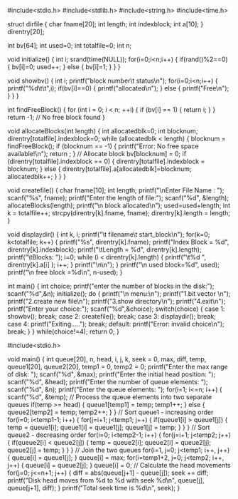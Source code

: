 #include<stdio.h>
#include<stdlib.h>
#include<string.h>
#include<time.h>

struct dirfile {
    char fname[20];
    int length;
    int indexblock;
    int a[10];
} direntry[20];

int bv[64];
int used=0;
int totalfile=0;
int n;

void initialize() {
    int i;
    srand(time(NULL));
    for(i=0;i<n;i++) {
        if(rand()%2==0) {
            bv[i]=0;
            used++;
        } else {
            bv[i]=1;
        }
    }
}

void showbv() {
    int i;
    printf("block number\t status\n");
    for(i=0;i<n;i++) {
        printf("%d\t\t",i);
        if(bv[i]==0) {
            printf("allocated\n");
        } else {
            printf("Free\n");
        }
    }
}

int findFreeBlock() {
    for (int i = 0; i < n; ++i) {
        if (bv[i] == 1) {
            return i;
        }
    }
    return -1; // No free block found
}

void allocateBlocks(int length) {
    int allocatedblk=0;
    int blocknum;
    direntry[totalfile].indexblock=0;
    while (allocatedblk < length) {
        blocknum = findFreeBlock();
        if (blocknum == -1) {
            printf("Error: No free space available!\n");
            return ;
        }
        // Allocate block
        bv[blocknum] = 0;
        if (direntry[totalfile].indexblock == 0) {
            direntry[totalfile].indexblock = blocknum;
        } else {
            direntry[totalfile].a[allocatedblk]=blocknum;
            allocatedblk++;
        }
    }
}

void createfile() {
    char fname[10];
    int length;
    printf("\nEnter File Name : ");
    scanf("%s", fname);
    printf("Enter the length of file:");
    scanf("%d", &length);
    allocateBlocks(length);
    printf("\n block allocated\n");
    used=used+length;
    int k = totalfile++;
    strcpy(direntry[k].fname, fname);
    direntry[k].length = length;
}

void displaydir() {
    int k, i;
    printf("\t filename\t start_block\n");
    for(k=0; k<totalfile; k++) {
        printf("%s", direntry[k].fname);
        printf("Index Block = %d", direntry[k].indexblock);
        printf("\tLength = %d", direntry[k].length);
        printf("\tBlocks: ");
        i=0;
        while (i < direntry[k].length) {
            printf("\t%d ", direntry[k].a[i] );
            i++;
        }
        printf("\n\n");
    }
    printf("\n used block=%d", used);
    printf("\n free block =%d\n", n-used);
}

int main() {
    int choice;
    printf("enter the number of blocks in the disk:");
    scanf("%d",&n);
    initialize();
    do {
        printf("\n menu:\n");
        printf("1.bit vector \n");
        printf("2.create new file\n");
        printf("3.show directory\n");
        printf("4.exit\n");
        printf("Enter your choice:");
        scanf("%d",&choice);
        switch(choice) {
            case 1:
                showbv();
                break;
            case 2:
                createfile();
                break;
            case 3:
                displaydir();
                break;
            case 4:
                printf("Exiting.....");
                break;
            default:
                printf("Error: invalid choice\n");
                break;
        }
    } while(choice!=4);
    return 0;
}

#include<stdio.h>

void main() {
    int queue[20], n, head, i, j, k, seek = 0, max, diff, temp, queue1[20], queue2[20], temp1 = 0, temp2 = 0;
    printf("Enter the max range of disk: ");
    scanf("%d", &max);
    printf("Enter the initial head position: ");
    scanf("%d", &head);
    printf("Enter the number of queue elements: ");
    scanf("%d", &n);
    printf("Enter the queue elements: ");
    for(i=1; i<=n; i++) {
        scanf("%d", &temp);
        // Process the queue elements into two separate queues
        if(temp >= head) {
            queue1[temp1] = temp;
            temp1++;
        } else {
            queue2[temp2] = temp;
            temp2++;
        }
    }
    // Sort queue1 - increasing order
    for(i=0; i<temp1-1; i++) {
        for(j=i+1; j<temp1; j++) {
            if(queue1[i] > queue1[j]) {
                temp = queue1[i];
                queue1[i] = queue1[j];
                queue1[j] = temp;
            }
        }
    }
    // Sort queue2 - decreasing order
    for(i=0; i<temp2-1; i++) {
        for(j=i+1; j<temp2; j++) {
            if(queue2[i] < queue2[j]) {
                temp = queue2[i];
                queue2[i] = queue2[j];
                queue2[j] = temp;
            }
        }
    }
    // Join the two queues
    for(i=1, j=0; j<temp1; i++, j++) {
        queue[i] = queue1[j];
    }
    queue[i] = max;
    for(i=temp1+2, j=0; j<temp2; i++, j++) {
        queue[i] = queue2[j];
    }
    queue[i] = 0;
    // Calculate the head movements
    for(j=0; j<=n+1; j++) {
        diff = abs(queue[j+1] - queue[j]);
        seek += diff;
        printf("Disk head moves from %d to %d with seek %d\n", queue[j], queue[j+1], diff);
    }
    printf("Total seek time is %d\n", seek);
}

